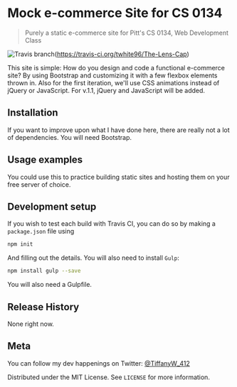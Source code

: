 # Mock e-commerce Site for CS 0134
> Purely a static e-commerce site for Pitt's CS 0134, Web Development Class

![Travis branch](https://travis-ci.org/twhite96/The-Lens-Cap.svg?branch=gh-pages)(https://travis-ci.org/twhite96/The-Lens-Cap)

This site is simple: How do you design and code a functional e-commerce site? By using Bootstrap and customizing it with a few flexbox elements thrown in. Also for the first iteration, we'll use CSS animations instead of jQuery or JavaScript. For v.1.1, jQuery and JavaScript will be added.

## Installation
If you want to improve upon what I have done here, there are really not a lot of dependencies. You will need Bootstrap.

## Usage examples

You could use this to practice building static sites and hosting them on your free server of choice.

## Development setup

If you wish to test each build with Travis CI, you can do so by making a ```package.json``` file using

```sh
npm init
```

And filling out the details. You will also need to install `Gulp`:

```sh
npm install gulp --save
```
You will also need a Gulpfile.

## Release History

None right now.

## Meta

You can follow my dev happenings on Twitter: [@TiffanyW_412](https://twitter.com/TiffanyW_412/)

Distributed under the MIT License. See ```LICENSE``` for more information.
